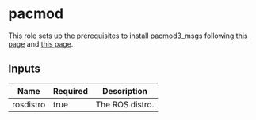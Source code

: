 # pacmod

This role sets up the prerequisites to install pacmod3_msgs following [this page](https://github.com/astuff/pacmod3_msgs#installation) and [this page](https://github.com/astuff/docker-builds/blob/e9f563ef04b0578ba0b545711ea3e41b20a51d27/ros2/foxy/ros-core/Dockerfile).

## Inputs

| Name      | Required | Description     |
| --------- | -------- | --------------- |
| rosdistro | true     | The ROS distro. |
